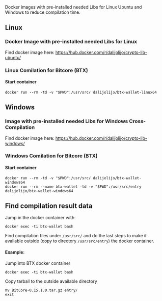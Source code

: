 Docker images with pre-installed needed Libs for Linux Ubuntu and Windows to reduce compilation time.

## Linux

### Docker Image with pre-installed needed Libs for Linux

Find docker image here: https://hub.docker.com/r/dalijolijo/crypto-lib-ubuntu/

### Linux Comilation for Bitcore (BTX)

#### Start container
```
docker run --rm -td -v "$PWD":/usr/src/ dalijolijo/btx-wallet-linux64
```


## Windows

### Image with pre-installed needed Libs for Windows Cross-Compilation

Find docker image here: https://hub.docker.com/r/dalijolijo/crypto-lib-windows/

### Windows Comilation for Bitcore (BTX)

#### Start container
```
docker run --rm -td -v "$PWD":/usr/src/ dalijolijo/btx-wallet-windows64
docker run --rm --name btx-wallet -td -v "$PWD":/usr/src/entry dalijolijo/btx-wallet-windows64
```

## Find compilation result data

Jump in the docker container with:
```
docker exec -ti btx-wallet bash
```
Find compilation files under `/usr/src/` and do the last steps to make it available outside (copy to directory `/usr/src/entry`) the docker container. 

#### Example:
Jump into BTX docker container
```
docker exec -ti btx-wallet bash
```
Copy tarball to the outside available directory
```
mv BitCore-0.15.1.0.tar.gz entry/
exit
```

